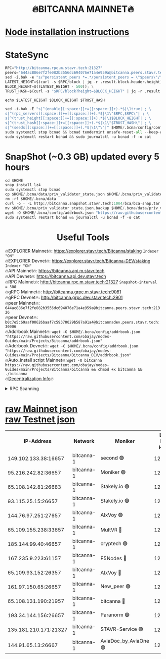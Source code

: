 <h1 align="center"> 🔥BITCANNA MAINNET🔥</h1>


[Node installation instructions](https://github.com/obajay/nodes-Guides/tree/main/Projects/Bitcanna)
=

# StateSync
```python
RPC="http://bitcanna.rpc.m.stavr.tech:21327"
peers="644ac886e7f2fe082b3556dc694076e71a4e959a@bitcanna.peers.stavr.tech:21326"
sed -i.bak -e "s/^persistent_peers *=.*/persistent_peers = \"$peers\"/" $HOME/.bcna/config/config.toml
LATEST_HEIGHT=$(curl -s $RPC/block | jq -r .result.block.header.height); \
BLOCK_HEIGHT=$((LATEST_HEIGHT - 500)); \
TRUST_HASH=$(curl -s "$RPC/block?height=$BLOCK_HEIGHT" | jq -r .result.block_id.hash)

echo $LATEST_HEIGHT $BLOCK_HEIGHT $TRUST_HASH

sed -i.bak -E "s|^(enable[[:space:]]+=[[:space:]]+).*$|\1true| ; \
s|^(rpc_servers[[:space:]]+=[[:space:]]+).*$|\1\"$RPC,$RPC\"| ; \
s|^(trust_height[[:space:]]+=[[:space:]]+).*$|\1$BLOCK_HEIGHT| ; \
s|^(trust_hash[[:space:]]+=[[:space:]]+).*$|\1\"$TRUST_HASH\"| ; \
s|^(seeds[[:space:]]+=[[:space:]]+).*$|\1\"\"|" $HOME/.bcna/config/config.toml
sudo systemctl stop bcnad && bcnad tendermint unsafe-reset-all --keep-addr-book
sudo systemctl restart bcnad && sudo journalctl -u bcnad -f -o cat
```
# SnapShot (~0.3 GB) updated every 5 hours
```python
cd $HOME
snap install lz4
sudo systemctl stop bcnad
cp $HOME/.bcna/data/priv_validator_state.json $HOME/.bcna/priv_validator_state.json.backup
rm -rf $HOME/.bcna/data
curl -o - -L http://bitcanna.snapshot.stavr.tech:1004/bca/bca-snap.tar.lz4 | lz4 -c -d - | tar -x -C $HOME/.bcna --strip-components 2
mv $HOME/.bcna/priv_validator_state.json.backup $HOME/.bcna/data/priv_validator_state.json
wget -O $HOME/.bcna/config/addrbook.json "https://raw.githubusercontent.com/obajay/nodes-Guides/main/Projects/Bitcanna/addrbook.json"
sudo systemctl restart bcnad && journalctl -u bcnad -f -o cat
```

 <h1 align="center"> Useful Tools</h1>

🔥EXPLORER Mainnet🔥:    https://explorer.stavr.tech/Bitcanna/staking          `Indexer "ON"` \
🔥EXPLORER Devnet🔥:     https://explorer.stavr.tech/Bitcanna-DEV/staking     `Indexer "ON"` \
🔥API Mainnet🔥:         https://bitcanna.api.m.stavr.tech \
🔥API Devnet🔥:          https://bitcanna.api.dev.stavr.tech \
🔥RPC Mainnet🔥:         http://bitcanna.rpc.m.stavr.tech:21327         `Snapshot-interval = 300` \
🔥gRPC Mainnet🔥:        http://bitcanna.grpc.m.stavr.tech:9081 \
🔥gRPC Devnet🔥:         http://bitcanna.grpc.dev.stavr.tech:2901 \
🔥peer Mainnet🔥:        `644ac886e7f2fe082b3556dc694076e71a4e959a@bitcanna.peers.stavr.tech:21326` \
🔥peer Devnet🔥:         `b0c7e5c69aaf00626baaf7c59370029b587a91a4@bitcannadev.peers.stavr.tech:30006` \
🔥Addrbook Mainnet🔥:    ```wget -O $HOME/.bcna/config/addrbook.json "https://raw.githubusercontent.com/obajay/nodes-Guides/main/Projects/Bitcanna/addrbook.json"``` \
🔥Addrbook Devnet🔥:    ```wget -O $HOME/.bcna/config/addrbook.json "https://raw.githubusercontent.com/obajay/nodes-Guides/main/Projects/Bitcanna/Bitcanna_DEV/addrbook.json"``` \
🔥Auto_install script Mainnet🔥:```wget -O bitcanna https://raw.githubusercontent.com/obajay/nodes-Guides/main/Projects/Bitcanna/bitcanna && chmod +x bitcanna && ./bitcanna``` \
🔥[Decentralization Info](https://github.com/obajay/StateSync-snapshots/tree/main/Projects/Bitcanna/Decentralization)🔥


<details>
<summary>RPC Scanning</summary>

<h2 align="center"> We scan nodes in real time every 4 hours. And we provide the final result of RPC endpoints.
We cannot influence the operation of these nodes in any way. </h2>


```python
If Voting Power is higher than 0 --> then the Node is a validator of the network and may be subject to attack and be a potential threat to the chain.
```
```python
We marked such validators with a red symbol
```

</details>

[raw Mainnet json](https://rpc-check.bcam.stavr.tech/bcam/rpc-bcam-result.json) \
[raw Testnet json](https://github.com/obajay/StateSync-snapshots/tree/main/Projects/Bitcanna/Rpc-Check-Testnet)
=



<table><tr><th>IP-Address</th><th>Network</th><th>Moniker</th><th>Latest Block Height</th><th>Earliest Block Height</th><th>Catching Up</th><th>Tx Index</th><th>Voting Power</th><th>Scan Time</th></tr><tr><td>149.102.133.38:16657</td><td>bitcanna-1</td><td>second 🟢</td><td>12366506</td><td>1</td><td>False</td><td>on</td><td>0</td><td>2024-01-31T00:12:49.171441266UTC</td></tr><tr><td>95.216.242.82:36657</td><td>bitcanna-1</td><td>Moniker 🟢</td><td>12366496</td><td>5776907</td><td>False</td><td>on</td><td>0</td><td>2024-01-31T00:11:49.302700743UTC</td></tr><tr><td>65.108.142.81:26683</td><td>bitcanna-1</td><td>Stakely.io 🟢</td><td>12366500</td><td>6152001</td><td>False</td><td>on</td><td>0</td><td>2024-01-31T00:12:13.388580668UTC</td></tr><tr><td>93.115.25.15:26657</td><td>bitcanna-1</td><td>Stakely.io 🟢</td><td>12366499</td><td>6520001</td><td>False</td><td>on</td><td>0</td><td>2024-01-31T00:12:06.904801153UTC</td></tr><tr><td>144.76.97.251:27657</td><td>bitcanna-1</td><td>AlxVoy 🟢</td><td>12366504</td><td>8805201</td><td>False</td><td>on</td><td>0</td><td>2024-01-31T00:12:38.499687788UTC</td></tr><tr><td>65.109.155.238:33657</td><td>bitcanna-1</td><td>MultVR 🔴</td><td>12366501</td><td>9933415</td><td>False</td><td>on</td><td>352101</td><td>2024-01-31T00:12:20.300035092UTC</td></tr><tr><td>185.144.99.40:46657</td><td>bitcanna-1</td><td>cryptech 🟢</td><td>12366495</td><td>11528001</td><td>False</td><td>on</td><td>0</td><td>2024-01-31T00:11:44.826332928UTC</td></tr><tr><td>167.235.9.223:61157</td><td>bitcanna-1</td><td>F5Nodes 🔴</td><td>12366502</td><td>12084001</td><td>False</td><td>on</td><td>570</td><td>2024-01-31T00:12:22.598137637UTC</td></tr><tr><td>65.109.93.152:26357</td><td>bitcanna-1</td><td>AlxVoy 🔴</td><td>12366506</td><td>12109301</td><td>False</td><td>on</td><td>1391754</td><td>2024-01-31T00:12:49.773198561UTC</td></tr><tr><td>161.97.150.65:26657</td><td>bitcanna-1</td><td>New_peer 🟢</td><td>12366500</td><td>12254001</td><td>False</td><td>on</td><td>0</td><td>2024-01-31T00:12:13.694410587UTC</td></tr><tr><td>65.108.131.190:21957</td><td>bitcanna-1</td><td>bitcanna 🔴</td><td>12366502</td><td>12266502</td><td>False</td><td>on</td><td>409363</td><td>2024-01-31T00:12:27.006510007UTC</td></tr><tr><td>193.34.144.156:26657</td><td>bitcanna-1</td><td>Paranorm 🟢</td><td>12366502</td><td>12271301</td><td>False</td><td>on</td><td>0</td><td>2024-01-31T00:12:27.282483624UTC</td></tr><tr><td>135.181.210.171:21327</td><td>bitcanna-1</td><td>STAVR-Service 🟢</td><td>12366504</td><td>12364001</td><td>False</td><td>on</td><td>0</td><td>2024-01-31T00:12:38.239489953UTC</td></tr><tr><td>144.91.65.13:26667</td><td>bitcanna-1</td><td>AviaDoc_by_AviaOne 🟢</td><td>12366504</td><td>12365701</td><td>False</td><td>on</td><td>0</td><td>2024-01-31T00:12:35.732496459UTC</td></tr></table>
